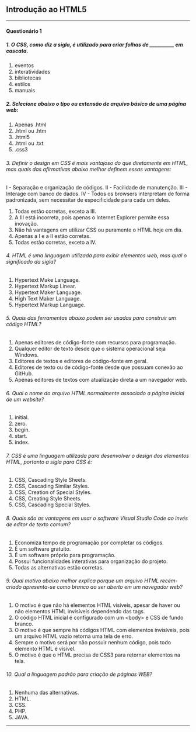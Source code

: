## Introdução ao HTML5
---
#### Questionário 1 
##### 1. O CSS, como diz a sigla, é utilizado para criar folhas de __________ em cascata.
1. eventos
2. interatividades
3. bibliotecas
4. estilos
5. manuais

##### 2. Selecione abaixo o tipo ou extensão de arquivo básico de uma página web:
1. Apenas .html
2. .html ou .htm
3. .html5
4. .html ou .txt
5. .css3

###### 3. Definir o design em CSS é mais vantajoso do que diretamente em HTML, mas quais das afirmativas abaixo melhor definem essas vantagens:
I - Separação e organização de códigos.
II - Facilidade de manutenção.
III - Interage com banco de dados.
IV - Todos os browsers interpretam de forma padronizada, sem necessitar de especificidade para cada um deles.
1. Todas estão corretas, exceto a III.
2. A III está incorreta, pois apenas o Internet Explorer permite essa inovação.
3. Não há vantagens em utilizar CSS ou puramente o HTML hoje em dia.
4. Apenas a I e a II estão corretas.
5. Todas estão corretas, exceto a IV.

###### 4. HTML é uma linguagem utilizada para exibir elementos web, mas qual o significado da sigla?
1. Hypertext Make Language.
2. Hypertext Markup Linear.
3. Hypertext Maker Language.
4. High Text Maker Language.
5. Hypertext Markup Language.

###### 5. Quais das ferramentas abaixo podem ser usadas para construir um código HTML?
1. Apenas editores de código-fonte com recursos para programação.
2. Qualquer editor de texto desde que o sistema operacional seja Windows.
3. Editores de textos e editores de código-fonte em geral.
4. Editores de texto ou de código-fonte desde que possuam conexão ao GitHub.
5. Apenas editores de textos com atualização direta a um navegador web.

###### 6. Qual o nome do arquivo HTML normalmente associado a página inicial de um website?
1. initial.
2. zero.
3. begin.
4. start.
5. index.

###### 7. CSS é uma linguagem utilizada para desenvolver o design dos elementos HTML, portanto a sigla para CSS é:
1. CSS, Cascading Style Sheets.
2. CSS, Cascading Similar Styles.
3. CSS, Creation of Special Styles.
4. CSS, Creating Style Sheets.
5. CSS, Cascading Special Styles.

###### 8. Quais são as vantagens em usar o software Visual Studio Code ao invés de editor de texto comum?
1. Economiza tempo de programação por completar os códigos.
2. É um software gratuito.
3. É um software próprio para programação.
4. Possui funcionalidades interativas para organização do projeto.
5. Todas as alternativas estão corretas.

###### 9. Qual motivo abaixo melhor explica porque um arquivo HTML recém-criado apresenta-se como branco ao ser aberto em um navegador web?
1. O motivo é que não há elementos HTML visíveis, apesar de haver ou não elementos HTML invisíveis dependendo das tags.
2. O código HTML inicial é configurado com um \<body> e CSS de fundo branco.
3. O motivo é que sempre há códigos HTML com elementos invisíveis, pois um arquivo HTML vazio retorna uma tela de erro.
4. Sempre o motivo será por não possuir nenhum código, pois todo elemento HTML é visível.
5. O motivo é que o HTML precisa de CSS3 para retornar elementos na tela.

###### 10. Qual a linguagem padrão para criação de páginas WEB?
1. Nenhuma das alternativas.
2. HTML.
3. CSS.
4. PHP.
5. JAVA.

---